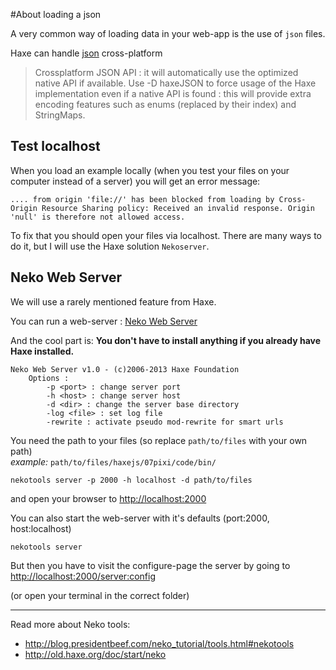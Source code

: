 #About loading a json 

A very common way of loading data in your web-app is the use of `json` files.

Haxe can handle [json](http://api.haxe.org/haxe/Json.html) cross-platform 

> Crossplatform JSON API : it will automatically use the optimized native API if available. Use -D haxeJSON to force usage of the Haxe implementation even if a native API is found : this will provide extra encoding features such as enums (replaced by their index) and StringMaps.


## Test localhost

When you load an example locally (when you test your files on your computer instead of a server) you will get an error message:

```
.... from origin 'file://' has been blocked from loading by Cross-Origin Resource Sharing policy: Received an invalid response. Origin 'null' is therefore not allowed access.

```

To fix that you should open your files via localhost.
There are many ways to do it, but I will use the Haxe solution `Nekoserver`.


## Neko Web Server

We will use a rarely mentioned feature from Haxe.

You can run a web-server : [Neko Web Server](http://old.haxe.org/doc/start/neko#using-the-neko-development-webserver-to-serve-http-requests-whose-contents-are-generated-by-haxe)


And the cool part is:
**You don't have to install anything if you already have Haxe installed.**


```
Neko Web Server v1.0 - (c)2006-2013 Haxe Foundation
	Options :
		-p <port> : change server port
		-h <host> : change server host
		-d <dir> : change the server base directory
		-log <file> : set log file
		-rewrite : activate pseudo mod-rewrite for smart urls
```


You need the path to your files (so replace `path/to/files` with your own path)   
*example:* `path/to/files/haxejs/07pixi/code/bin/`

```
nekotools server -p 2000 -h localhost -d path/to/files
```

and open your browser to <http://localhost:2000>


You can also start the web-server with it's defaults (port:2000, host:localhost) 

```
nekotools server
```

But then you have to visit the configure-page the server by going to <http://localhost:2000/server:config>

(or open your terminal in the correct folder)

----

Read more about Neko tools:

* <http://blog.presidentbeef.com/neko_tutorial/tools.html#nekotools>
* <http://old.haxe.org/doc/start/neko>
